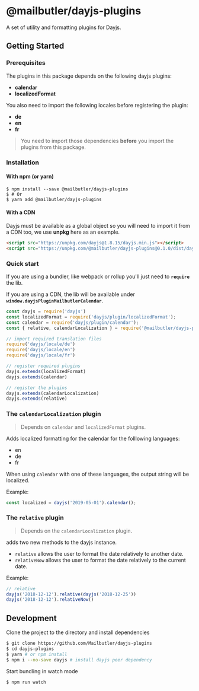 # @mailbutler/dayjs-plugins

A set of utility and formatting plugins for Dayjs.

## Getting Started

### Prerequisites

The plugins in this package depends on the following dayjs plugins:
- **calendar**
- **localizedFormat**

You also need to import the following locales before registering the plugin:
- **de**
- **en**
- **fr**

> You need to import those dependencies **before** you import the plugins from this package.

### Installation

#### With npm (or yarn)

```
$ npm install --save @mailbutler/dayjs-plugins
$ # Or
$ yarn add @mailbutler/dayjs-plugins
```

#### With a CDN

Dayjs must be available as a global object so you will need to import it from a CDN too, we use **unpkg** here as an example.

```html
<script src="https://unpkg.com/dayjs@1.8.15/dayjs.min.js"></script>
<script src="https://unpkg.com/@mailbutler/dayjs-plugins@0.1.0/dist/dayjs-plugin-mailbutler-calendar.min.js"></script>
```

### Quick start 

If you are using a bundler, like webpack or rollup you'll just need to **`require`** the lib.

If you are using a CDN, the lib will be available under **`window.dayjsPluginMailbutlerCalendar`**.

```javascript
const dayjs = require('dayjs')
const localizedFormat = require('dayjs/plugin/localizedFormat');
const calendar = require('dayjs/plugin/calendar');
const { relative, calendarLocalization } = require('@mailbutler/dayjs-plugins')

// import required translation files
require('dayjs/locale/de')
require('dayjs/locale/en')
require('dayjs/locale/fr')

// register required plugins
dayjs.extends(localizedFormat)
dayjs.extends(calendar)

// register the plugins
dayjs.extends(calendarLocalization)
dayjs.extends(relative)
```

### The `calendarLocalization` plugin

> Depends on `calendar` and `localizedFormat` plugins.

Adds localized formatting for the calendar for the folllowing languages:
- en
- de
- fr

When using `calendar` with one of these languages, the output string will be localized.

Example:

```js
const localized = dayjs('2019-05-01').calendar();
```

### The `relative` plugin

> Depends on the `calendarLocalization` plugin.

adds two new methods to the dayjs instance.

- `relative` allows the user to format the date relatively to another date.
- `relativeNow` allows the user to format the date relatively to the current date.

Example:

```js
// relative
dayjs('2018-12-12').relative(dayjs('2018-12-25'))
dayjs('2018-12-12').relativeNow()
```

## Development

Clone the project to the directory and install dependencies

```bash
$ git clone https://github.com/Mailbutler/dayjs-plugins
$ cd dayjs-plugins
$ yarn # or npm install
$ npm i --no-save dayjs # install dayjs peer dependency
```

Start bundling in watch mode

```bash
$ npm run watch
```